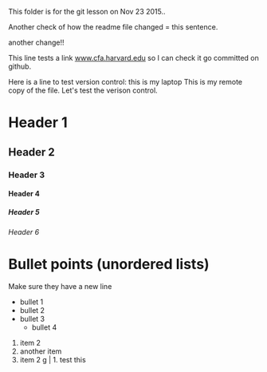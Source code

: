 This folder is for the git lesson on Nov 23 2015..

Another check of how the readme file changed = this sentence.

another change!!

This line tests a link www.cfa.harvard.edu so I can check it go committed on github.

Here is a line to test version control:  this is my laptop
This is my remote copy of the file. Let's test the verison control.

# Header 1
## Header 2
### Header 3
#### Header 4
##### Header 5
###### Header 6

# Bullet points (unordered lists)
Make sure they have a new line

- bullet 1
- bullet 2
- bullet 3
  - bullet 4

1. item 2
2. another item
3. item 2 g
  | 1. test this 


